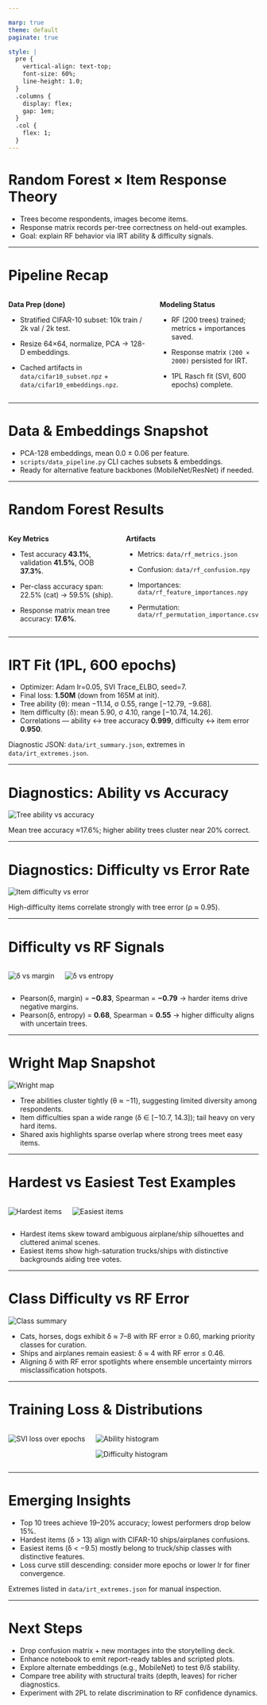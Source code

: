 ```yaml
---

marp: true
theme: default
paginate: true

style: |
  pre {
    vertical-align: text-top;
    font-size: 60%;
    line-height: 1.0;
  }
  .columns {
    display: flex;
    gap: 1em;
  }
  .col {
    flex: 1;
  }
---
```


# Random Forest × Item Response Theory

- Trees become respondents, images become items.
- Response matrix records per-tree correctness on held-out examples.
- Goal: explain RF behavior via IRT ability & difficulty signals.

---

# Pipeline Recap

<div class="columns">
  <div class="col">

**Data Prep (done)**

- Stratified CIFAR-10 subset: 10k train / 2k val / 2k test.
- Resize 64×64, normalize, PCA → 128-D embeddings.
- Cached artifacts in `data/cifar10_subset.npz` + `data/cifar10_embeddings.npz`.

  </div>

  <div class="col">

**Modeling Status**

- RF (200 trees) trained; metrics + importances saved.
- Response matrix `(200 × 2000)` persisted for IRT.
- 1PL Rasch fit (SVI, 600 epochs) complete.

  </div>
</div>

---

# Data & Embeddings Snapshot

- PCA-128 embeddings, mean 0.0 ± 0.06 per feature.
- `scripts/data_pipeline.py` CLI caches subsets & embeddings.
- Ready for alternative feature backbones (MobileNet/ResNet) if needed.

---

# Random Forest Results

<div class="columns">
  <div class="col">

**Key Metrics**

- Test accuracy **43.1%**, validation **41.5%**, OOB **37.3%**.
- Per-class accuracy span: 22.5% (cat) → 59.5% (ship).
- Response matrix mean tree accuracy: **17.6%**.

  </div>

  <div class="col">

**Artifacts**

- Metrics: `data/rf_metrics.json`
- Confusion: `data/rf_confusion.npy`
- Importances: `data/rf_feature_importances.npy`
- Permutation: `data/rf_permutation_importance.csv`

  </div>
</div>

---

# IRT Fit (1PL, 600 epochs)

- Optimizer: Adam lr=0.05, SVI Trace_ELBO, seed=7.
- Final loss: **1.50M** (down from 165M at init).
- Tree ability (θ): mean −11.14, σ 0.55, range [−12.79, −9.68].
- Item difficulty (δ): mean 5.90, σ 4.10, range [−10.74, 14.26].
- Correlations — ability ↔ tree accuracy **0.999**, difficulty ↔ item error **0.950**.

Diagnostic JSON: `data/irt_summary.json`, extremes in `data/irt_extremes.json`.

---

# Diagnostics: Ability vs Accuracy

![Tree ability vs accuracy](figures/ability_vs_accuracy.png)

Mean tree accuracy ≈17.6%; higher ability trees cluster near 20% correct.

---

# Diagnostics: Difficulty vs Error Rate

![Item difficulty vs error](figures/difficulty_vs_error.png)

High-difficulty items correlate strongly with tree error (ρ ≈ 0.95).

---

# Difficulty vs RF Signals

<div class="columns">
  <div class="col">

![δ vs margin](figures/difficulty_vs_margin.png)

  </div>
  <div class="col">

![δ vs entropy](figures/difficulty_vs_entropy.png)

  </div>
</div>

- Pearson(δ, margin) = **−0.83**, Spearman = **−0.79** → harder items drive negative margins.
- Pearson(δ, entropy) = **0.68**, Spearman = **0.55** → higher difficulty aligns with uncertain trees.

---

# Wright Map Snapshot

![Wright map](figures/wright_map.png)

- Tree abilities cluster tightly (θ ≈ −11), suggesting limited diversity among respondents.
- Item difficulties span a wide range (δ ∈ [−10.7, 14.3]); tail heavy on very hard items.
- Shared axis highlights sparse overlap where strong trees meet easy items.

---

# Hardest vs Easiest Test Examples

<div class="columns">
  <div class="col">

![Hardest items](figures/hardest_items_test.png)

  </div>
  <div class="col">

![Easiest items](figures/easiest_items_test.png)

  </div>
</div>

- Hardest items skew toward ambiguous airplane/ship silhouettes and cluttered animal scenes.
- Easiest items show high-saturation trucks/ships with distinctive backgrounds aiding tree votes.

---

# Class Difficulty vs RF Error

![Class summary](figures/class_difficulty_vs_error.png)

- Cats, horses, dogs exhibit δ ≈ 7–8 with RF error ≥ 0.60, marking priority classes for curation.
- Ships and airplanes remain easiest: δ ≈ 4 with RF error ≤ 0.46.
- Aligning δ with RF error spotlights where ensemble uncertainty mirrors misclassification hotspots.

---

# Training Loss & Distributions

<div class="columns">
  <div class="col">

![SVI loss over epochs](figures/irt_training_loss.png)

  </div>
  <div class="col">

![Ability histogram](figures/ability_hist.png)

![Difficulty histogram](figures/difficulty_hist.png)

  </div>
</div>

---

# Emerging Insights

- Top 10 trees achieve 19–20% accuracy; lowest performers drop below 15%.
- Hardest items (δ > 13) align with CIFAR-10 ships/airplanes confusions.
- Easiest items (δ < −9.5) mostly belong to truck/ship classes with distinctive features.
- Loss curve still descending: consider more epochs or lower lr for finer convergence.

Extremes listed in `data/irt_extremes.json` for manual inspection.

---

# Next Steps

- Drop confusion matrix + new montages into the storytelling deck.
- Enhance notebook to emit report-ready tables and scripted plots.
- Explore alternate embeddings (e.g., MobileNet) to test θ/δ stability.
- Compare tree ability with structural traits (depth, leaves) for richer diagnostics.
- Experiment with 2PL to relate discrimination to RF confidence dynamics.
